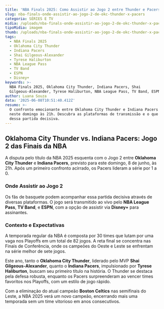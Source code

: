 ```yaml
---
title: 'NBA Finals 2025: Como Assistir ao Jogo 2 entre Thunder e Pacers'
slug: nba-finals-onde-assistir-ao-jogo-2-de-okc-thunder-x-pacers
categoria: SÉRIES E TV
midia: /uploads/nba-finals-onde-assistir-ao-jogo-2-de-okc-thunder-x-pacers-thumb.png
tipoMidia: imagem
thumb: /uploads/nba-finals-onde-assistir-ao-jogo-2-de-okc-thunder-x-pacers-thumb.png
tags:
  - NBA Finals 2025
  - Oklahoma City Thunder
  - Indiana Pacers
  - Shai Gilgeous-Alexander
  - Tyrese Haliburton
  - NBA League Pass
  - TV Band
  - ESPN
  - Disney+
keywords: >-
  NBA Finals 2025, Oklahoma City Thunder, Indiana Pacers, Shai
  Gilgeous-Alexander, Tyrese Haliburton, NBA League Pass, TV Band, ESPN, Disney+
author: Luana Souza
data: '2025-06-08T10:51:40.412Z'
resumo: >-
  O confronto emocionante entre Oklahoma City Thunder e Indiana Pacers continua
  neste domingo às 21h. Descubra as plataformas de transmissão e o que esperar
  dessa partida decisiva.
---
```


## Oklahoma City Thunder vs. Indiana Pacers: Jogo 2 das Finais da NBA

A disputa pelo título da NBA 2025 esquenta com o Jogo 2 entre **Oklahoma City Thunder** e **Indiana Pacers**, previsto para este domingo, 8 de junho, às 21h. Após um primeiro confronto acirrado, os Pacers lideram a série por 1 a 0.

### Onde Assistir ao Jogo 2

Os fãs de basquete podem acompanhar essa partida decisiva através de diversas plataformas. O jogo será transmitido ao vivo pelo **NBA League Pass**, **TV Band**, e **ESPN**, com a opção de assistir via **Disney+** para assinantes.

### Contexto e Expectativas

A temporada regular da NBA é composta por 30 times que lutam por uma vaga nos Playoffs em um total de 82 jogos. A reta final se concentra nas Finais de Conferência, onde os campeões do Oeste e Leste se enfrentam na série melhor de sete jogos.

Este ano, tanto o **Oklahoma City Thunder**, liderado pelo MVP **Shai Gilgeous-Alexander**, quanto o **Indiana Pacers**, impulsionado por **Tyrese Haliburton**, buscam seu primeiro título na história. O Thunder se destaca pela defesa robusta, enquanto os Pacers surpreenderam ao vencer times favoritos nos Playoffs, com um estilo de jogo rápido.

Com a eliminação do atual campeão **Boston Celtics** nas semifinais do Leste, a NBA 2025 verá um novo campeão, encerrando mais uma temporada sem um time vitorioso em anos consecutivos.

